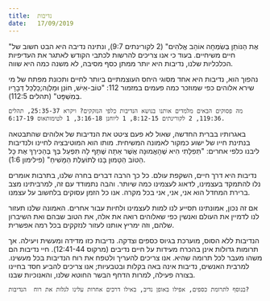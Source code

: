 ```yaml
---
title:  נדיבות
date:   17/09/2019
---
```


"אֶת הַנּוֹתֵן בְּשִׂמְחָה אוֹהֵב אֱלֹהִים" (2 לקורינתים 9:7), ונתינה נדיבה היא הבט חשוב של חיים משיחיים. בעוד כי אנו צריכים להרשות לכתבי הקודש לאתגר את העדיפיות הכלכליות שלנו, נדיבות היא יותר ממתן כסף מסיבה, לא משנה כמה היא שווה.

נהפוך הוא, נדיבות היא אחד מסוגי היחס העוצמתיים ביותר לחיים ותכונת מפתח של מי שירא אלוהים כפי שמוזכר כמה פעמים במזמור 112: "טוֹב-אִישׁ, חוֹנֵן וּמַלְוֶה;ְכַלְכֵּל דְּבָרָיו בְּמִשְׁפָּט" (תהלים 112:5). 

`מה פסוקים הבאים מלמדים אותנו בנושא הנדיבות כלפי הנזקקים? ויקרא 25:35-37, תהלים 119:36, 2 לקורינתים 8:12-15, 1 ליוחנן 3:16-18, 1 לטימותאוס 6:17-19.`

באגרותיו בברית החדשה, שאול לא פעם ציטט את הנדיבות של אלוהים שהתבטאה בנתינת חייו של ישוע כמקור לאמונה המשיחית. מותו הוא המוטיבציה לחיינו ולנדיבות ליבנו כלפי אחרים: "תְּפִלָּתִי הִיא שֶׁהָאֱמוּנָה אֲשֶׁר אַתָּה שֻׁתָּף לָהּ תִּפְעַל בְּךָ בְּהַכִּירְךָ אֶת כָּל הַטּוֹב הַטָּמוּן בָּנוּ לְתוֹעֶלֶת הַמָּשִׁיחַ" (פילימון 1:6). 

נדיבות היא דרך חיים, השקפת עולם. כל כך הרבה דברים בחרה שלנו, בתרבות אומרים נלו להתמקד בעצמינו, לדאוג לעצמינו כמה שיותר. והבה נתמודד עם זה, למרביתינו מצב ברירת המחדל הוא אני, אני, אני בכל מקרה. אנו כל הזמן עסוקים בלחשוב על עצמנו. 

אם זה נכון, אמונתינו תסייע לנו למות לעצמינו ולחיות עבור אחרים. האמונה שלנו תעזור לנו לדמיין את העולם ואנשין כפי שאלוהים רואה את אלה, את הטוב שבהם ואת השיברון שלהם, וזה ימריץ אותנו לעזור לנזקקים בכל רמה אפשרית. 

הנדיבות ללא הסוס, מוערכת בגיוס כספים וצדקה. נדיבות כזו מדידה ומעשית ויעילה. אך תרומות גדולות אינן בהכרח מעידות על חיים נדיבים (מרקוס 12:41-44). חיי נדיבות הם משהו מעבר לכל תרומה שהיא. אנו צריכים להעריך ולטפח את רוח הנדיבות בכל מעשינו. למרבית האנשים, נדיבות אינה באה בקלות ובטבעיות; אנו צריכים להביע חסד בחיינו בצורה פעילה, למרות הדחף הבשר החוטא שלנו, והאנוכיות שבנו. 

`בנוסף לתרומת כספים, אפילו באופן נדיב, באילו דרכים אחרות עלינו לגלות את רוח  הנדיבות?`